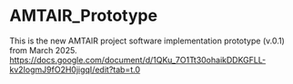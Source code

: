 # AMTAIR_Prototype

This is the new AMTAIR project software implementation prototype (v.0.1) from March 2025.
https://docs.google.com/document/d/1QKu_7O1Tt30ohaikDDKGFLL-kv2IogmJ9fO2H0jigqI/edit?tab=t.0
